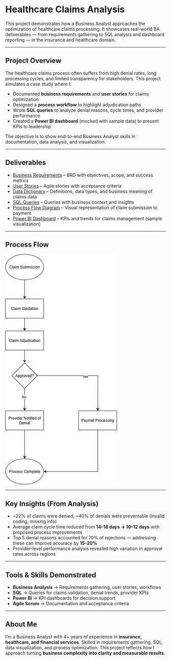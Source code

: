 # Healthcare Claims Analysis  

This project demonstrates how a Business Analyst approaches the optimization of healthcare claims processing. It showcases real-world BA deliverables — from requirements gathering to SQL analysis and dashboard reporting — in the insurance and healthcare domain.  

---

## Project Overview  
The healthcare claims process often suffers from high denial rates, long processing cycles, and limited transparency for stakeholders. This project simulates a case study where I:  
- Documented **business requirements** and **user stories** for claims optimization  
- Designed a **process workflow** to highlight adjudication paths  
- Wrote **SQL queries** to analyze denial reasons, cycle times, and provider performance  
- Created a **Power BI dashboard** (mocked with sample data) to present KPIs to leadership  

The objective is to show end-to-end Business Analyst skills in documentation, data analysis, and visualization.  

---

## Deliverables  
- [Business Requirements](BusinessRequirements.md) – BRD with objectives, scope, and success metrics  
- [User Stories](UserStories.md) – Agile stories with acceptance criteria  
- [Data Dictionary](DataDictionary.md) – Definitions, data types, and business meaning of claims data  
- [SQL Queries](SQLQueries.sql) – Queries with business context and insights  
- [Process Flow Diagram](ProcessFlow.png) – Visual representation of claim submission to payment  
- [Power BI Dashboard](PowerBI-Dashboard.pdf) – KPIs and trends for claims management (sample visualization)  

---

##  Process Flow  
![Healthcare Claims Process Flow](ProcessFlow.png)  

---

## Key Insights (From Analysis)  
- ~22% of claims were denied; ~40% of denials were preventable (invalid coding, missing info)  
- Average claim cycle time reduced from **14–18 days → 10–12 days** with proposed process improvements  
- Top 5 denial reasons accounted for 70% of rejections — addressing these can improve accuracy by **15–20%**  
- Provider-level performance analysis revealed high variation in approval rates across regions  

---

##  Tools & Skills Demonstrated  
- **Business Analysis** → Requirements gathering, user stories, workflows  
- **SQL** → Queries for claims validation, denial trends, provider KPIs  
- **Power BI** → KPI dashboards for decision support  
- **Agile Scrum** → Documentation and acceptance criteria  

---

## About Me  
I’m a Business Analyst with 4+ years of experience in **insurance, healthcare, and financial services**. Skilled in requirements gathering, SQL, data visualization, and process optimization. This project reflects how I approach turning **business complexity into clarity and measurable results**.  
